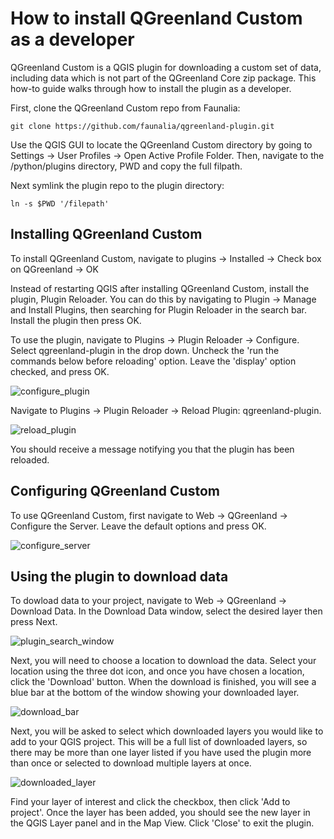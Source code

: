 # How to install QGreenland Custom as a developer

QGreenland Custom is a QGIS plugin for downloading a custom set of data, including data which 
is not part of the QGreenland Core zip package. This how-to guide walks through how to install the plugin as a developer.

First, clone the QGreenland Custom repo from Faunalia:

```
git clone https://github.com/faunalia/qgreenland-plugin.git
```

Use the QGIS GUI to locate the QGreenland Custom directory by going to
Settings -> User Profiles -> Open Active Profile Folder.
Then, navigate to the /python/plugins directory, PWD and copy the full filpath. 

Next symlink the plugin repo to the plugin directory:
```
ln -s $PWD '/filepath'
```
## Installing QGreenland Custom

To install QGreenland Custom, navigate to plugins -> Installed -> Check box on QGreenland -> OK

Instead of restarting QGIS after installing QGreenland Custom, 
install the plugin, Plugin Reloader. You can do this by navigating to 
Plugin -> Manage and Install Plugins, then searching for Plugin Reloader in the
search bar. Install the plugin then press OK.

To use the plugin, navigate to Plugins -> Plugin Reloader -> Configure.
Select qgreenland-plugin in the drop down. Uncheck the 'run the commands
below before reloading' option. Leave the 'display' option checked, and press OK.

![configure_plugin](/_images/configure_plugin.png)

Navigate to Plugins -> Plugin Reloader -> Reload Plugin: qgreenland-plugin.

![reload_plugin](/_images/reload_plugin.png)

You should receive a message notifying you that the plugin has been reloaded.

## Configuring QGreenland Custom
To use QGreenland Custom, first navigate to Web -> QGreenland -> Configure the Server. Leave the default options and press OK. 

![configure_server](/_images/configure_server.png)

## Using the plugin to download data
To dowload data to your project, navigate to Web -> QGreenland -> Download Data.
In the Download Data window, select the desired layer then press Next.

![plugin_search_window](/_images/plugin_search_window.png)

Next, you will need to choose a location to download the data. Select your location using the 
three dot icon, and once you have chosen a location, click the 'Download' button. When the download
is finished, you will see a blue bar at the bottom of the window showing your downloaded layer. 

![download_bar](/_images/download_bar.png)

Next, you will be asked to select which downloaded layers you would like to add to your QGIS 
project. This will be a full list of downloaded layers, so there may be more than one layer listed
if you have used the plugin more than once or selected to download multiple layers at once. 

![downloaded_layer](/_images/downloaded_layers.png)

Find your layer of interest and click the checkbox, then click 'Add to project'. Once the layer has been added, you should see the new layer in the QGIS Layer panel and in the Map View. Click 'Close' to exit the plugin.